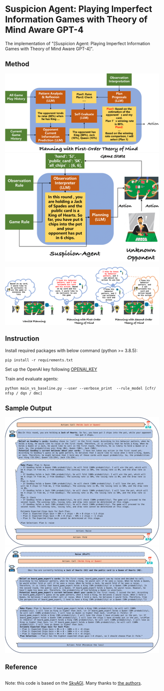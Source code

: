 # Suspicion Agent: Playing Imperfect Information Games with Theory of Mind Aware GPT-4

The implementation of "[Suspicion Agent: Playing Imperfect Information Games with Theory of Mind Aware GPT-4]".

## Method

![figure](figures/counterfactual.png)
![figure](figures/SuspicionAgent.png)

![figure](figures/tom.png)



## Instruction

Install required packages with below command (python >= 3.8.5):

```
pip install -r requirements.txt
```

Set up the OpenAI key following [OPENAI_KEY](https://help.openai.com/en/articles/5112595-best-practices-for-api-key-safety)

Train and evaluate agents:

```
python main_vs_baseline.py --user --verbose_print  --rule_model [cfr/ nfsp / dqn / dmc]
```

## Sample Output

![figure](figures/Sample_second.png)
![figure](figures/Sample_Second_fold.png)
## Reference

```

```
Note: this code is based on the [SkyAGI](https://github.com/litanlitudan/skyagi). Many thanks to [the authors](https://github.com/litanlitudan/skyagi).
